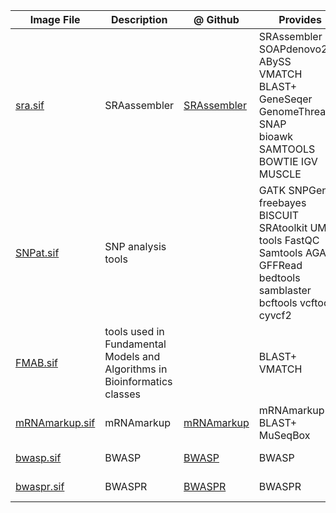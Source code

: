 | Image File | Description | @ Github | Provides | Definition File | Archive | 
| --- | --- | --- | --- | --- | --- |
| [sra.sif](https://brendelgroup.org/SingularityHub/sra.sif) | SRAassembler | [SRAssembler](https://github.com/brendelgroup/SRAssembler) | SRAssembler SOAPdenovo2 ABySS<br>VMATCH BLAST+ GeneSeqer GenomeThreader SNAP<br>bioawk SAMTOOLS BOWTIE IGV MUSCLE | [sra.def](https://brendelgroup.org/SingularityHub/sra.def) | [archived versions](https://brendelgroup.org/SingularityHub/sra-archive/) |
| [SNPat.sif](https://brendelgroup.org/SingularityHub/SNPat.sif) | SNP analysis tools | |  GATK SNPGenie freebayes BISCUIT<br> SRAtoolkit UMI-tools FastQC<br> Samtools AGAT GFFRead<br> bedtools samblaster bcftools vcftools cyvcf2 | [SNPat.def](https://brendelgroup.org/SingularityHub/SNPat.def) | [archived versions](https://brendelgroup.org/SingularityHub/SNPat-archive/) |
| [FMAB.sif](https://brendelgroup.org/SingularityHub/FMAB.sif) | tools used in Fundamental Models and Algorithms in Bioinformatics classes| | BLAST+ VMATCH | [FMAB.def](https://brendelgroup.org/SingularityHub/FMAB.def) | [archived versions](https://brendelgroup.org/SingularityHub/FMAB-archive/) |
| [mRNAmarkup.sif](https://brendelgroup.org/SingularityHub/mRNAmarkup.sif) | mRNAmarkup | [mRNAmarkup](https://github.com/brendelgroup/mRNAmarkup) | mRNAmarkup BLAST+ MuSeqBox | [mRNAmarkup.def](https://brendelgroup.org/SingularityHub/mRNAmarkup.def) | [archived versions](https://brendelgroup.org/SingularityHub/mRNAmarkup-archive/) |
| [bwasp.sif](https://brendelgroup.org/SingularityHub/bwasp.sif) | BWASP | [BWASP](https://github.com/brendelgroup/BWASP) | BWASP | [bwasp.def](https://brendelgroup.org/SingularityHub/bwasp.def) | [archived versions](https://brendelgroup.org/SingularityHub/BWASP-archive/) |
| [bwaspr.sif](https://brendelgroup.org/SingularityHub/bwaspr.sif) | BWASPR | [BWASPR](https://github.com/brendelgroup/BWASPR) | BWASPR | [bwaspr.def](https://brendelgroup.org/SingularityHub/bwaspr.def) | [archived versions](https://brendelgroup.org/SingularityHub/BWASPR-archive/) |
